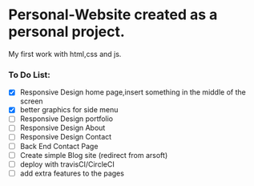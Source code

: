 # Personal-Website created as a personal project.
My first work with html,css and js.

### To Do List:

- [x] Responsive Design home page,insert something in the middle of the screen
- [x] better graphics for side menu
- [ ] Responsive Design portfolio
- [ ] Responsive Design About
- [ ] Responsive Design Contact
- [ ] Back End Contact Page
- [ ] Create simple Blog site (redirect from arsoft)
- [ ] deploy with travisCI/CircleCI
- [ ] add extra features to the pages
